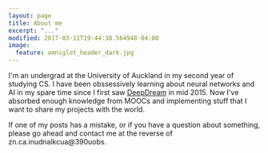 ```yaml
---
layout: page
title: About me
excerpt: "..."
modified: 2017-03-11T19:44:38.564948-04:00
image:
  feature: omniglot_header_dark.jpg
---
```



I'm an undergrad at the University of Auckland in my second year of studying CS. I have been obssessively learning about neural networks and AI in my spare time since I first saw [DeepDream](https://research.googleblog.com/2015/06/inceptionism-going-deeper-into-neural.html) in mid 2015. Now I've absorbed enough knowledge from MOOCs and implementing stuff that I want to share my projects with the world.

If one of my posts has a mistake, or if you have a question about something, please go ahead and contact me at the reverse of zn.ca.inudnalkcua@390uobs.

